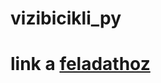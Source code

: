 # vizibicikli_py
# link a [feladathoz](https://infojegyzet.hu/vizsgafeladatok/okj-programozas/szoftverfejleszto-220208/)
